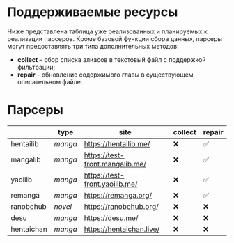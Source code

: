 # Поддерживаемые ресурсы

Ниже представлена таблица уже реализованных и планируемых к реализации парсеров. Кроме базовой функции сбора данных, парсеры могут предоставлять три типа дополнительных методов:

* **collect** – сбор списка алиасов в текстовый файл с поддержкой фильтрации;
* **repair** – обновление содержимого главы в существующем описательном файле.

# Парсеры
|            | **type** | **site**                 | **collect** | **repair** |
|------------|----------|--------------------------|-------------|------------|
| hentailib  | _manga_  | https://hentailib.me/    | ❌          | ✅         |
| mangalib   | _manga_  | https://test-front.mangalib.me/     | ❌          | ✅         |
| yaoilib    | _manga_  | https://test-front.yaoilib.me/      | ❌          | ✅         |
| remanga    | _manga_  | https://remanga.org/     | ❌          | ✅         |
| ranobehub  | _novel_  | https://ranobehub.org/   | ❌          | ❌         |
| desu       | _manga_  | https://desu.me/         | ❌          | ❌         |
| hentaichan | _manga_  | https://hentaichan.live/ | ❌          | ❌         |